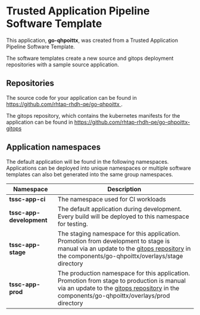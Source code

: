 # Trusted Application Pipeline Software Template

This application, **go-qhpoittx**, was created from a Trusted Application Pipeline Software Template.

The software templates create a new source and gitops deployment repositories with a sample source application. 

## Repositories

The source code for your application can be found in [https://github.com/rhtap-rhdh-qe/go-qhpoittx ](https://github.com/rhtap-rhdh-qe/go-qhpoittx ).
 
The gitops repository, which contains the kubernetes manifests for the application can be found in 
[https://github.com/rhtap-rhdh-qe/go-qhpoittx-gitops ](https://github.com/rhtap-rhdh-qe/go-qhpoittx-gitops ) 

## Application namespaces 

The default application will be found in the following namespaces. Applications can be deployed into unique namespaces or multiple software templates can also bet generated into the same group namespaces.  

|  Namespace   |  Description   |  
| -------- | -------- |
| **tssc-app-ci** | The namespace used for CI workloads |
| **tssc-app-development** | The default application during development. Every build will be deployed to this namespace for testing. |
| **tssc-app-stage** | The staging namespace for this application. Promotion from development to stage is manual via an update to the [gitops repository](https://github.com/rhtap-rhdh-qe/go-qhpoittx-gitops ) in the components/go-qhpoittx/overlays/stage directory |
| **tssc-app-prod** | The production namespace for this application. Promotion from stage to production is manual via an update to the [gitops repository](https://github.com/rhtap-rhdh-qe/go-qhpoittx-gitops ) in the components/go-qhpoittx/overlays/prod directory |